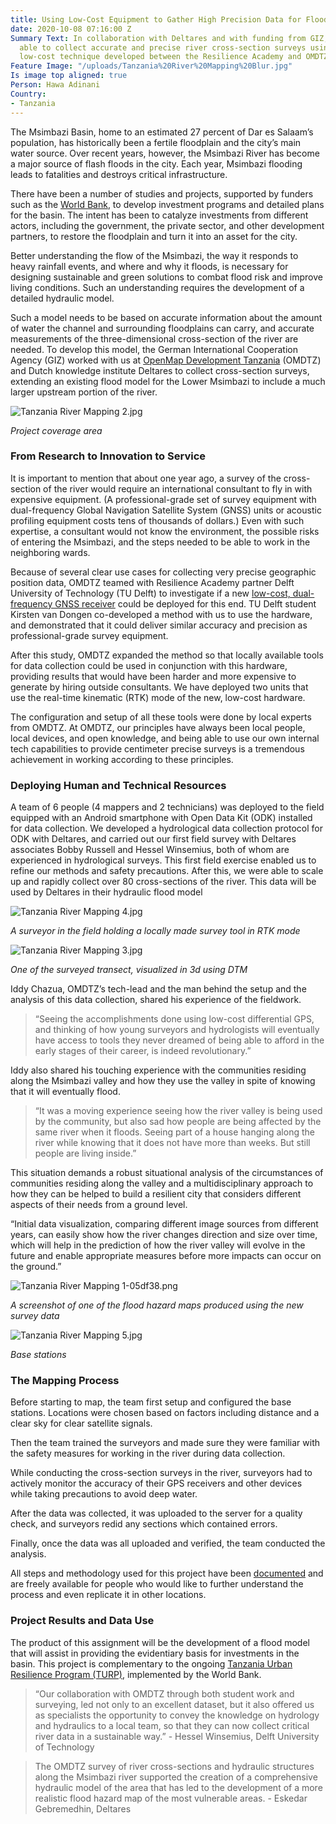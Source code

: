 ```yaml
---
title: Using Low-Cost Equipment to Gather High Precision Data for Flood Modeling
date: 2020-10-08 07:16:00 Z
Summary Text: In collaboration with Deltares and with funding from GIZ, OMDTZ was
  able to collect accurate and precise river cross-section surveys using an innovative,
  low-cost technique developed between the Resilience Academy and OMDTZ.
Feature Image: "/uploads/Tanzania%20River%20Mapping%20Blur.jpg"
Is image top aligned: true
Person: Hawa Adinani
Country:
- Tanzania
---
```


The Msimbazi Basin, home to an estimated 27 percent of Dar es Salaam’s population, has historically been a fertile floodplain and the city’s main water source. Over recent years, however, the Msimbazi River has become a major source of flash floods in the city. Each year, Msimbazi flooding leads to fatalities and destroys critical infrastructure.

There have been a number of studies and projects, supported by funders such as the [World Bank](https://www.worldbank.org/en/news/feature/2019/08/12/transforming-tanzanias-msimbazi-river-from-a-liability-into-an-opportunity), to develop investment programs and detailed plans for the basin. The intent has been to catalyze investments from different actors, including the government, the private sector, and other development partners, to restore the floodplain and turn it into an asset for the city.

Better understanding the flow of the Msimbazi, the way it responds to heavy rainfall events, and where and why it floods, is necessary for designing sustainable and green solutions to combat flood risk and improve living conditions. Such an understanding requires the development of a detailed hydraulic model. 

Such a model needs to be based on accurate information about the amount of water the channel and surrounding floodplains can carry, and accurate measurements of the three-dimensional cross-section of the river are needed. To develop this model, the German International Cooperation Agency (GIZ) worked with us at [OpenMap Development Tanzania](https://www.omdtz.or.tz/) (OMDTZ) and Dutch knowledge institute Deltares to collect cross-section surveys, extending an existing flood model for the Lower Msimbazi to include a much larger upstream portion of the river.

![Tanzania River Mapping 2.jpg](/uploads/Tanzania%20River%20Mapping%202.jpg)

*Project coverage area*

### From Research to Innovation to Service

It is important to mention that about one year ago, a survey of the cross-section of the river would require an international consultant to fly in with expensive equipment. (A professional-grade set of survey equipment with dual-frequency Global Navigation Satellite System (GNSS) units or acoustic profiling equipment costs tens of thousands of dollars.) Even with such expertise, a consultant would not know the environment, the possible risks of entering the Msimbazi, and the steps needed to be able to work in the neighboring wards. 

Because of several clear use cases for collecting very precise geographic position data, OMDTZ teamed with Resilience Academy partner Delft University of Technology (TU Delft) to investigate if a new [low-cost, dual-frequency GNSS receiver](https://www.ardusimple.com/) could be deployed for this end. TU Delft student Kirsten van Dongen co-developed a method with us to use the hardware, and demonstrated that it could deliver similar accuracy and precision as professional-grade survey equipment.

After this study, OMDTZ expanded the method so that locally available tools for data collection could be used in conjunction with this hardware,  providing results that would have been harder and more expensive to generate by hiring outside consultants. We have deployed two units that use the real-time kinematic (RTK) mode of the new, low-cost hardware. 

The configuration and setup of all these tools were done by local experts from OMDTZ. At OMDTZ, our principles have always been local people, local devices, and open knowledge, and being able to use our own internal tech capabilities to provide centimeter precise surveys is a tremendous achievement in working according to these principles. 

### Deploying Human and Technical Resources

A team of 6 people (4 mappers and 2 technicians) was deployed to the field equipped with an Android smartphone with Open Data Kit (ODK) installed for data collection. We developed a hydrological data collection protocol for ODK with Deltares, and carried out our first field survey with Deltares associates Bobby Russell and Hessel Winsemius, both of whom are experienced in hydrological surveys. This first field exercise enabled us to refine our methods and safety precautions. After this, we were able to scale up and rapidly collect over 80 cross-sections of the river. This data will be used by Deltares in their hydraulic flood model  

![Tanzania River Mapping 4.jpg](/uploads/Tanzania%20River%20Mapping%204.jpg)

*A surveyor in the field holding a locally made survey tool in RTK mode*

![Tanzania River Mapping 3.jpg](/uploads/Tanzania%20River%20Mapping%203.jpg)

*One of the surveyed transect, visualized in 3d using DTM*

Iddy Chazua, OMDTZ’s tech-lead and the man behind the setup and the analysis of this data collection, shared his experience of the fieldwork. 

> “Seeing the accomplishments done using low-cost differential GPS, and thinking of how young surveyors and hydrologists will eventually have access to tools they never dreamed of being able to afford in the early stages of their career, is indeed revolutionary.”

Iddy also shared his touching experience with the communities residing along the Msimbazi valley and how they use the valley in spite of knowing that it will eventually flood.

> “It was a moving experience seeing how the river valley is being used by the community, but also sad how people are being affected by the same river when it floods. Seeing part of a house hanging along the river while knowing that it does not have more than weeks. But still people are living inside.”

This situation demands a robust situational analysis of the circumstances of communities residing along the valley and a multidisciplinary approach to how they can be helped to build a resilient city that considers different aspects of their needs from a ground level. 

“Initial data visualization, comparing different image sources from different years, can easily show how the river changes direction and size over time, which will help in the prediction of how the river valley will evolve in the future and enable appropriate measures before more impacts can occur on the ground.”

![Tanzania River Mapping 1-05df38.png](/uploads/Tanzania%20River%20Mapping%201-05df38.png)

*A screenshot of one of the flood hazard maps produced using the new survey data*

![Tanzania River Mapping 5.jpg](/uploads/Tanzania%20River%20Mapping%205.jpg)

*Base stations*

### The Mapping Process

Before starting to map, the team first setup and configured the base stations. Locations were chosen based on factors including distance and a clear sky for clear satellite signals.

Then the team trained the surveyors and made sure they were familiar with the safety measures for working in the river during data collection. 

While conducting the cross-section surveys in the river, surveyors had to actively monitor the accuracy of their GPS receivers and other devices while taking precautions to avoid deep water.

After the data was collected, it was uploaded to the server for a quality check, and surveyors redid any sections which contained errors.

Finally, once the data was all uploaded and verified, the team conducted the analysis. 

All steps and methodology used for this project have been [documented](https://docs.google.com/document/d/1_V6MMBcw1vWO5Tii6iJc2-OBinir_9No53jeOaE7ReQ/edit) and are freely available for people who would like to further understand the process and even replicate it in other locations.

### Project Results and Data Use

The product of this assignment will be the development of a flood model that will assist in providing the evidentiary basis for investments in the basin. This project is complementary to the ongoing [Tanzania Urban Resilience Program (TURP)](http://www.worldbank.org/en/programs/tanzania-urban-resilience-program), implemented by the World Bank.

> “Our collaboration with OMDTZ through both student work and surveying, led not only to an excellent dataset, but it also offered us as specialists the opportunity to convey the knowledge on hydrology and hydraulics to a local team, so that they can now collect critical river data in a sustainable way.”  - Hessel Winsemius, Delft University of Technology

> The OMDTZ survey of river cross-sections and hydraulic structures along the Msimbazi river supported the creation of a comprehensive hydraulic model of the area that has led to the development of a more realistic flood hazard map of the most vulnerable areas. - Eskedar Gebremedhin, Deltares